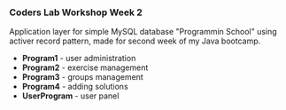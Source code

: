 ### Coders Lab Workshop Week 2

Application layer for simple MySQL database "Programmin School" using activer record pattern, made for second week of my Java bootcamp.

 - **Program1** - user administration
 - **Program2** - exercise management
 - **Program3** - groups management
 - **Program4** - adding solutions
 - **UserProgram** - user panel